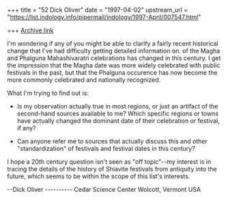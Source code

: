 +++
title = "52 Dick Oliver"
date = "1997-04-02"
upstream_url = "https://list.indology.info/pipermail/indology/1997-April/007547.html"

+++
[Archive link](https://list.indology.info/pipermail/indology/1997-April/007547.html)

I'm wondering if any of you might be able to clarify a fairly recent
historical change that I've had difficulty getting detailed information on.
of the Magha and Phalguna Mahashivaratri celebrations has changed in this
century. I get the impression that the Magha date was more widely celebrated
with public festivals in the past, but that the Phalguna occurence has now
become the more commonly celebrated and nationally recognized.

What I'm trying to find out is:

* Is my observation actually true in most regions, or just an artifact of
the second-hand sources available to me? Which specific regions or towns
have actually changed the dominant date of their celebration or festival, if
any?

* Can anyone refer me to sources that actually discuss this and other
"standardization" of festivals and festival dates in this century?

I hope a 20th century question isn't seen as "off topic"--my interest is in
tracing the details of the history of Shiavite festivals from antiquity into
the future, which seems to be within the scope of this list's interests.

--Dick Oliver ----------
  Cedar Science Center
  Wolcott, Vermont USA





